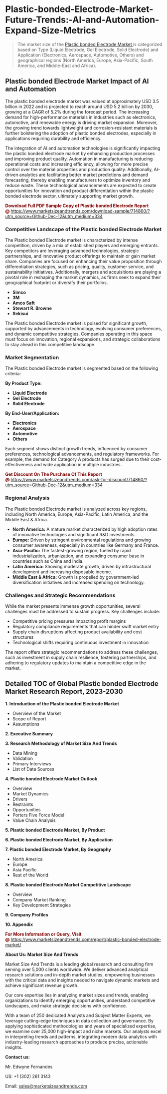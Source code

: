 <H1>Plastic-bonded-Electrode-Market-Future-Trends:-AI-and-Automation-Expand-Size-Metrics</H1><blockquote><p>The market size of the <a href="https://www.marketsizeandtrends.com/download-sample/714860/?utm_source=Github-Dec-12&amp;utm_medium=334" target="_blank">Plastic bonded Electrode Market </a>is categorized based on Type (Liquid Electrode, Gel Electrode, Solid Electrode) and Application (Electronics, Aerospace, Automotive, Others) and geographical regions (North America, Europe, Asia-Pacific, South America, and Middle-East and Africa).</p></blockquote><p><h2>Plastic bonded Electrode Market Impact of AI and Automation</h2><p>The plastic bonded electrode market was valued at approximately USD 3.5 billion in 2022 and is projected to reach around USD 5.2 billion by 2030, growing at a CAGR of 5.2% during the forecast period. The increasing demand for high-performance materials in industries such as electronics, automotive, and renewable energy is driving market expansion. Moreover, the growing trend towards lightweight and corrosion-resistant materials is further bolstering the adoption of plastic bonded electrodes, especially in applications requiring durability and efficiency.</p><p>The integration of AI and automation technologies is significantly impacting the plastic bonded electrode market by enhancing production processes and improving product quality. Automation in manufacturing is reducing operational costs and increasing efficiency, allowing for more precise control over the material properties and production quality. Additionally, AI-driven analytics are facilitating better market predictions and demand forecasting, thereby enabling manufacturers to optimize inventory and reduce waste. These technological advancements are expected to create opportunities for innovation and product differentiation within the plastic bonded electrode sector, ultimately supporting market growth.</p></p><p><strong><span style="color: #800000;">Download Full PDF Sample Copy of Plastic bonded Electrode Report @</span>&nbsp;</strong><a href="https://www.marketsizeandtrends.com/download-sample/714860/?utm_source=Github-Dec-12&amp;utm_medium=334">https://www.marketsizeandtrends.com/download-sample/714860/?utm_source=Github-Dec-12&amp;utm_medium=334</a></p><h3>Competitive Landscape of the Plastic bonded Electrode Market</h3><p>The Plastic bonded Electrode market is characterized by intense competition, driven by a mix of established players and emerging entrants. Key competitors are leveraging advanced technologies, strategic partnerships, and innovative product offerings to maintain or gain market share. Companies are focused on enhancing their value proposition through differentiation strategies, such as pricing, quality, customer service, and sustainability initiatives. Additionally, mergers and acquisitions are playing a pivotal role in reshaping the market dynamics, as firms seek to expand their geographical footprint or diversify their portfolios.</p><p><strong><p><ul><li>Simco </li><li> 3M </li><li> Amco Saft </li><li> Stewart R. Browne </li><li> Sekisui</p></li></ul></p></strong></p><p>The Plastic bonded Electrode market is poised for significant growth, supported by advancements in technology, evolving consumer preferences, and dynamic competitive strategies. Companies operating in this space must focus on innovation, regional expansions, and strategic collaborations to stay ahead in this competitive landscape.</p><h3>Market Segmentation</h3><p>The Plastic bonded Electrode market is segmented based on the following criteria:</p><p><strong>By Product Type:</strong></p><p><strong><p><ul><li>Liquid Electrode </li><li> Gel Electrode </li><li> Solid Electrode</p></li></ul></p></strong></p><p><strong>By End-User/Application:</strong></p><p><strong><p><ul><li>Electronics </li><li> Aerospace </li><li> Automotive </li><li> Others</p></li></ul></p></strong></p><p>Each segment shows distinct growth trends, influenced by consumer preferences, technological advancements, and regulatory frameworks. For example, the demand for Category A products has surged due to their cost-effectiveness and wide application in multiple industries.</p><p><strong><span style="color: #800000;">Get Discount On The Purchase Of This Report @&nbsp;</span></strong><a href="https://www.marketsizeandtrends.com/ask-for-discount/714860/?utm_source=Github-Dec-12&amp;utm_medium=334">https://www.marketsizeandtrends.com/ask-for-discount/714860/?utm_source=Github-Dec-12&amp;utm_medium=334</a></p><h3>Regional Analysis</h3><p>The Plastic bonded Electrode market is analyzed across key regions, including North America, Europe, Asia-Pacific, Latin America, and the Middle East &amp; Africa.</p><ul><li><strong>North America:</strong> A mature market characterized by high adoption rates of innovative technologies and significant R&amp;D investments.</li><li><strong>Europe:</strong> Driven by stringent environmental regulations and growing consumer awareness, especially in countries like Germany and France.</li><li><strong>Asia-Pacific:</strong> The fastest-growing region, fueled by rapid industrialization, urbanization, and expanding consumer base in countries such as China and India.</li><li><strong>Latin America:</strong> Showing moderate growth, driven by infrastructural development and increasing disposable income.</li><li><strong>Middle East &amp; Africa:</strong> Growth is propelled by government-led diversification initiatives and increased spending on technology.</li></ul><h3>Challenges and Strategic Recommendations</h3><p>While the market presents immense growth opportunities, several challenges must be addressed to sustain progress. Key challenges include:</p><ul><li>Competitive pricing pressures impacting profit margins</li><li>Regulatory compliance requirements that can hinder swift market entry</li><li>Supply chain disruptions affecting product availability and cost structures</li><li>Technological shifts requiring continuous investment in innovation</li></ul><p>The report offers strategic recommendations to address these challenges, such as investment in supply chain resilience, fostering partnerships, and adhering to regulatory updates to maintain a competitive edge in the market.</p><h2>Detailed TOC of Global Plastic bonded Electrode Market Research Report, 2023-2030</h2><p><strong>1. Introduction of the Plastic bonded Electrode Market</strong></p><ul><li>Overview of the Market</li><li>Scope of Report</li><li>Assumptions&nbsp;</li></ul><p><strong>2. Executive Summary</strong></p><p><strong>3. Research Methodology of <strong>Market Size And Trends</strong></strong></p><ul><li>Data Mining</li><li>Validation</li><li>Primary Interviews</li><li>List of Data Sources&nbsp;</li></ul><p><strong>4. Plastic bonded Electrode Market Outlook</strong></p><ul><li>Overview</li><li>Market Dynamics</li><li>Drivers</li><li>Restraints</li><li>Opportunities</li><li>Porters Five Force Model</li><li>Value Chain Analysis&nbsp;</li></ul><p><strong>5. Plastic bonded Electrode Market, By Product</strong></p><p><strong>6. Plastic bonded Electrode Market, By Application</strong></p><p><strong>7. Plastic bonded Electrode Market, By Geography</strong></p><ul><li>North America</li><li>Europe</li><li>Asia Pacific</li><li>Rest of the World&nbsp;</li></ul><p><strong>8. Plastic bonded Electrode Market Competitive Landscape</strong></p><ul><li>Overview</li><li>Company Market Ranking</li><li>Key Development Strategies&nbsp;</li></ul><p><strong>9. Company Profiles</strong></p><p><strong>10. Appendix</strong></p><p><strong><span style="color: #800000;">For More Information or Query, Visit @&nbsp;</span></strong><a href="https://www.marketsizeandtrends.com/report/plastic-bonded-electrode-market/">https://www.marketsizeandtrends.com/report/plastic-bonded-electrode-market/</a></p><p></p><p><strong>About Us:&nbsp;Market Size And Trends</strong></p><p>Market Size And Trends&nbsp;is a leading global research and consulting firm serving over 5,000 clients worldwide. We deliver advanced analytical research solutions and in-depth market studies, empowering businesses with the critical data and insights needed to navigate dynamic markets and achieve significant revenue growth.</p><p>Our core expertise lies in analyzing market sizes and trends, enabling organizations to identify emerging opportunities, understand competitive landscapes, and make strategic decisions with confidence.</p><p>With a team of 250 dedicated Analysts and Subject Matter Experts, we leverage cutting-edge techniques in data collection and governance. By applying sophisticated methodologies and years of specialized expertise, we examine over 25,000 high-impact and niche markets. Our analysts excel in interpreting trends and patterns, integrating modern data analytics with industry-leading research approaches to produce precise, actionable insights.</p><p><strong>Contact us:</strong></p><p>Mr. Edwyne Fernandes</p><p>US: +1 (302) 261 3143</p><p>Email: <a href="mailto:sales@marketsizeandtrends.com">sales@marketsizeandtrends.com</a>&nbsp;</p>
